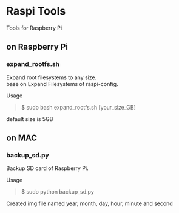 # Raspi Tools
Tools for Raspberry Pi

## on Raspberry Pi
### expand_rootfs.sh
Expand root filesystems to any size. <br/>
base on Expand Filesystems of raspi-config.  <br/>

Usage <br/>
> $ sudo bash expand_rootfs.sh [your_size_GB]

default size is 5GB <br/>

## on MAC
### backup_sd.py
Backup SD card of Raspberry Pi. <br/>

Usage <br/>
> $ sudo python backup_sd.py

Created img file named year, month, day, hour, minute and second
